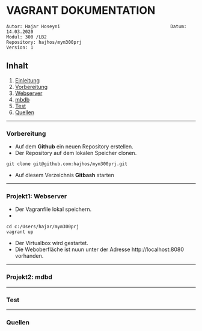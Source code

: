 # VAGRANT DOKUMENTATION
``` 
Autor: Hajar Hoseyni                                         Datum: 14.03.2020
Modul: 300 /LB2                                              Repository: hajhos/mym300prj
Version: 1
```
## Inhalt
1. [Einleitung](#Einleitung)
2. [Vorbereitung](#Vorbereitung)
3. [Webserver](#Webserver)
4. [mbdb](#mbdb)
5. [Test](#Test)
6. [Quellen](#Quellen)
___
### Vorbereitung
- Auf dem **Github** ein neuen Repository erstellen.
- Der Repository auf dem lokalen Speicher clonen.
```
git clone git@github.com:hajhos/mym300prj.git
```
- Auf diesem Verzeichnis **Gitbash** starten
___
### Projekt1: Webserver
- Der Vagranfile lokal speichern.
- 
``` 
cd c:/Users/hajar/mym300prj 
vagrant up 
```
- Der Virtualbox wird gestartet. 
- Die Weboberfläche ist nuun unter der Adresse http://localhost:8080 vorhanden.
___
### Projekt2: mdbd
___
### Test
___
### Quellen




